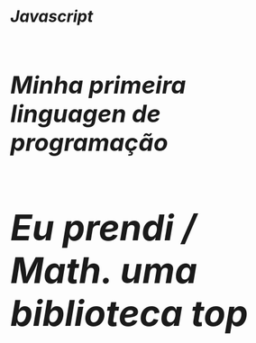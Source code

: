 <h1><i>Javascript<i><h1>
<h2><i>Minha primeira linguagen de programação<i><h2>
<p><i>Eu prendi / Math. uma biblioteca top<i><p>




